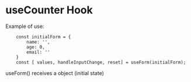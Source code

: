 # useCounter Hook

Example of use:

```
    const initialForm = {
        name: '',
        age: 0,
        email: ''
    }
    const [ values, handleInputChange, reset] = useForm(initialForm);
```

useForm() receives a object (initial state)